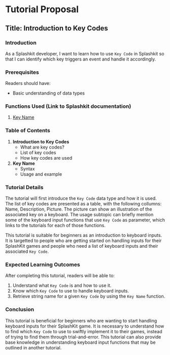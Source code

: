 # Tutorial Proposal

## Title: Introduction to Key Codes

### Introduction

As a Splashkit developer, I want to learn how to use `Key Code` in Splashkit so that I can identify 
which key triggers an event and handle it accordingly. 

### Prerequisites

Readers should have:
- Basic understanding of data types

### Functions Used (Link to Splashkit documentation)

1. [Key Name](https://splashkit.io/api/input/#key-name)

### Table of Contents

1. **Introduction to Key Codes**
   - What are key codes?
   - List of key codes
   - How key codes are used
1. **Key Name**
   - Syntax
   - Usage and example

### Tutorial Details

The tutorial will first introduce the `Key Code` data type and how it is used. The list of key codes
are presented as a table, with the following collumns: Name, Description, Picture. The picture can 
show an illustration of the associated key on a keyboard. The usage subtopic can briefly mention 
some of the keyboard input functions that use `Key Code` as parameter, which links to the tutorials 
for each of those functions.

This tutorial is suitable for beginners as an introduction to keyboard inputs. It is targetted to 
people who are getting started on handling inputs for their SplashKit games and people who need a 
list of keyboard inputs and their associated `Key Code`.

### Expected Learning Outcomes

After completing this tutorial, readers will be able to:
1. Understand what `Key Code` is and how to use it.
1. Know which `Key Code` to use to handle keyboard inputs.
1. Retrieve string name for a given `Key Code` by using the `Key Name` function.

### Conclusion

This tutorial is beneficial for beginners who are wanting to start handling keyboard inputs for 
their SplashKit game. It is necessary to understand how to find which `Key Code` to use to swiftly 
implement it to their games, instead of trying to find them through trial-and-error. This tutorial 
can also provide base knowledge in understanding keyboard input functions that may be outlined in 
another tutorial.
